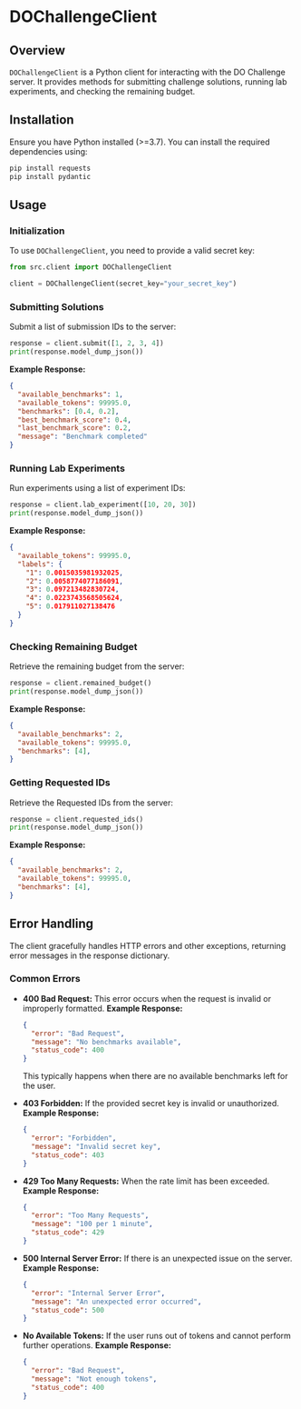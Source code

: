# DOChallengeClient

## Overview
`DOChallengeClient` is a Python client for interacting with the DO Challenge server. It provides methods for submitting challenge solutions, running lab experiments, and checking the remaining budget.

## Installation
Ensure you have Python installed (>=3.7). You can install the required dependencies using:

```sh
pip install requests
pip install pydantic
```

## Usage

### Initialization
To use `DOChallengeClient`, you need to provide a valid secret key:

```python
from src.client import DOChallengeClient

client = DOChallengeClient(secret_key="your_secret_key")
```

### Submitting Solutions
Submit a list of submission IDs to the server:

```python
response = client.submit([1, 2, 3, 4])
print(response.model_dump_json())
```
**Example Response:**
```json
{
  "available_benchmarks": 1,
  "available_tokens": 99995.0,
  "benchmarks": [0.4, 0.2],
  "best_benchmark_score": 0.4,
  "last_benchmark_score": 0.2,
  "message": "Benchmark completed"
}
```

### Running Lab Experiments
Run experiments using a list of experiment IDs:

```python
response = client.lab_experiment([10, 20, 30])
print(response.model_dump_json())
```
**Example Response:**
```json
{
  "available_tokens": 99995.0,
  "labels": {
    "1": 0.0015035981932025,
    "2": 0.0058774077186091,
    "3": 0.097213482830724,
    "4": 0.0223743568505624,
    "5": 0.017911027138476
  }
}
```

### Checking Remaining Budget
Retrieve the remaining budget from the server:

```python
response = client.remained_budget()
print(response.model_dump_json())
```
**Example Response:**
```json
{
  "available_benchmarks": 2,
  "available_tokens": 99995.0,
  "benchmarks": [4],
}
```

### Getting Requested IDs
Retrieve the Requested IDs from the server:

```python
response = client.requested_ids()
print(response.model_dump_json())
```
**Example Response:**
```json
{
  "available_benchmarks": 2,
  "available_tokens": 99995.0,
  "benchmarks": [4],
}
```

## Error Handling
The client gracefully handles HTTP errors and other exceptions, returning error messages in the response dictionary.

### Common Errors
- **400 Bad Request:** This error occurs when the request is invalid or improperly formatted.
  **Example Response:**
  ```json
  {
    "error": "Bad Request",
    "message": "No benchmarks available",
    "status_code": 400
  }
  ```
  This typically happens when there are no available benchmarks left for the user.

- **403 Forbidden:** If the provided secret key is invalid or unauthorized.
  **Example Response:**
  ```json
  {
    "error": "Forbidden",
    "message": "Invalid secret key",
    "status_code": 403
  }
  ```

- **429 Too Many Requests:** When the rate limit has been exceeded.
  **Example Response:**
  ```json
  {
    "error": "Too Many Requests",
    "message": "100 per 1 minute",
    "status_code": 429
  }
  ```

- **500 Internal Server Error:** If there is an unexpected issue on the server.
  **Example Response:**
  ```json
  {
    "error": "Internal Server Error",
    "message": "An unexpected error occurred",
    "status_code": 500
  }
  ```

- **No Available Tokens:** If the user runs out of tokens and cannot perform further operations.
  **Example Response:**
  ```json
  {
    "error": "Bad Request",
    "message": "Not enough tokens",
    "status_code": 400
  }
  ```
  
